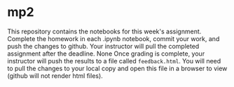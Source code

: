 # mp2

This repository contains the notebooks for this week's assignment.
Complete the homework in each .ipynb notebook, commit your work, and
push the changes to github. Your instructor will pull the completed
assignment after the deadline.
None
Once grading is complete, your instructor will push the results to a
file called `feedback.html`. You will need to pull the changes to your
local copy and open this file in a browser to view (github will not
render html files).

